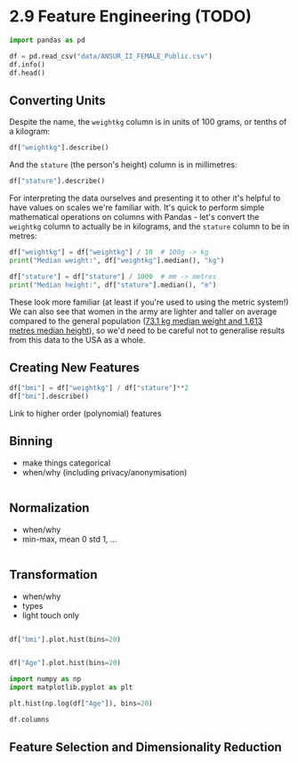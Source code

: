 # 2.9 Feature Engineering (TODO)



```python
import pandas as pd

df = pd.read_csv("data/ANSUR_II_FEMALE_Public.csv")
df.info()
df.head()
```

## Converting Units

Despite the name, the `weightkg` column is in units of 100 grams, or tenths of a kilogram:

```python
df["weightkg"].describe()
```

And the `stature` (the person's height) column is in millimetres:

```python
df["stature"].describe()
```

For interpreting the data ourselves and presenting it to other it's helpful to have values on scales we're familiar with. It's quick to perform simple mathematical operations on columns with Pandas - let's convert the `weightkg` column to actually be in kilograms, and the `stature` column to be in metres:

```python
df["weightkg"] = df["weightkg"] / 10  # 100g -> kg
print("Median weight:", df["weightkg"].median(), "kg")

df["stature"] = df["stature"] / 1000  # mm -> metres
print("Median height:", df["stature"].median(), "m")
```

These look more familiar (at least if you're used to using the metric system!) We can also see that women in the army are lighter and taller on average compared to the general population ([73.1 kg median weight and 1.613 metres median height](https://www.cdc.gov/nchs/data/series/sr_03/sr03-046-508.pdf)), so we'd need to be careful not to generalise results from this data to the USA as a whole.


## Creating New Features



```python
df["bmi"] = df["weightkg"] / df["stature"]**2
df["bmi"].describe()
```

Link to higher order (polynomial) features


## Binning

- make things categorical
- when/why (including privacy/anonymisation)

```python

```

## Normalization

- when/why
- min-max, mean 0 std 1, ...

```python

```

## Transformation

- when/why
- types
- light touch only

```python

```

```python
df["bmi"].plot.hist(bins=20)
```

```python

df["Age"].plot.hist(bins=20)
```

```python
import numpy as np
import matplotlib.pyplot as plt

plt.hist(np.log(df["Age"]), bins=20)
```

```python
df.columns
```

## Feature Selection and Dimensionality Reduction

```python

```
